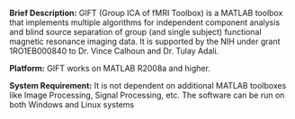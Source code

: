 **Brief Description:** GIFT (Group ICA of fMRI Toolbox) is a MATLAB toolbox that implements multiple algorithms for independent component analysis and blind source separation of group (and single subject) functional magnetic resonance imaging data. It is supported by the NIH under grant 1RO1EB000840 to Dr. Vince Calhoun and Dr. Tulay Adali. 

**Platform:** GIFT works on MATLAB R2008a and higher. 

**System Requirement:** It is not dependent on additional MATLAB toolboxes like Image Processing, Signal Processing, etc. The software can be run on both Windows and Linux systems
